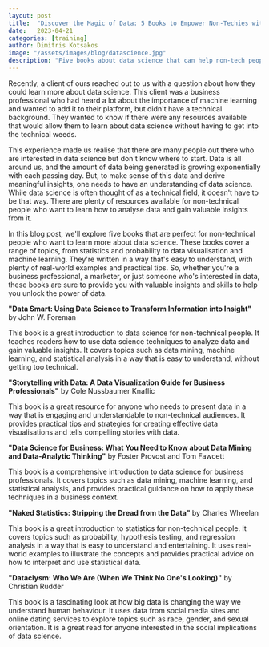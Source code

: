 ```yaml
---
layout: post
title:  "Discover the Magic of Data: 5 Books to Empower Non-Techies with Data Science!"
date:   2023-04-21
categories: [training]
author: Dimitris Kotsakos
image: "/assets/images/blog/datascience.jpg"
description: "Five books about data science that can help non-tech people step into this exciting field"
---
```


Recently, a client of ours reached out to us with a question about how they could learn more about data science. This client was a business professional who had heard a lot about the importance of machine learning and wanted to add it to their platform, but didn't have a technical background. They wanted to know if there were any resources available that would allow them to learn about data science without having to get into the technical weeds.

This experience made us realise that there are many people out there who are interested in data science but don't know where to start. Data is all around us, and the amount of data being generated is growing exponentially with each passing day. But, to make sense of this data and derive meaningful insights, one needs to have an understanding of data science. While data science is often thought of as a technical field, it doesn't have to be that way. There are plenty of resources available for non-technical people who want to learn how to analyse data and gain valuable insights from it.

In this blog post, we'll explore five books that are perfect for non-technical people who want to learn more about data science. These books cover a range of topics, from statistics and probability to data visualisation and machine learning. They're written in a way that's easy to understand, with plenty of real-world examples and practical tips. So, whether you're a business professional, a marketer, or just someone who's interested in data, these books are sure to provide you with valuable insights and skills to help you unlock the power of data.

<strong>"Data Smart: Using Data Science to Transform Information into Insight"</strong> by John W. Foreman

This book is a great introduction to data science for non-technical people. It teaches readers how to use data science techniques to analyze data and gain valuable insights. It covers topics such as data mining, machine learning, and statistical analysis in a way that is easy to understand, without getting too technical.

<strong>"Storytelling with Data: A Data Visualization Guide for Business Professionals"</strong> by Cole Nussbaumer Knaflic

This book is a great resource for anyone who needs to present data in a way that is engaging and understandable to non-technical audiences. It provides practical tips and strategies for creating effective data visualisations and tells compelling stories with data.

<strong>"Data Science for Business: What You Need to Know about Data Mining and Data-Analytic Thinking"</strong> by Foster Provost and Tom Fawcett

This book is a comprehensive introduction to data science for business professionals. It covers topics such as data mining, machine learning, and statistical analysis, and provides practical guidance on how to apply these techniques in a business context.

<strong>"Naked Statistics: Stripping the Dread from the Data"</strong> by Charles Wheelan

This book is a great introduction to statistics for non-technical people. It covers topics such as probability, hypothesis testing, and regression analysis in a way that is easy to understand and entertaining. It uses real-world examples to illustrate the concepts and provides practical advice on how to interpret and use statistical data.

<strong>"Dataclysm: Who We Are (When We Think No One's Looking)"</strong> by Christian Rudder

This book is a fascinating look at how big data is changing the way we understand human behaviour. It uses data from social media sites and online dating services to explore topics such as race, gender, and sexual orientation. It is a great read for anyone interested in the social implications of data science.


